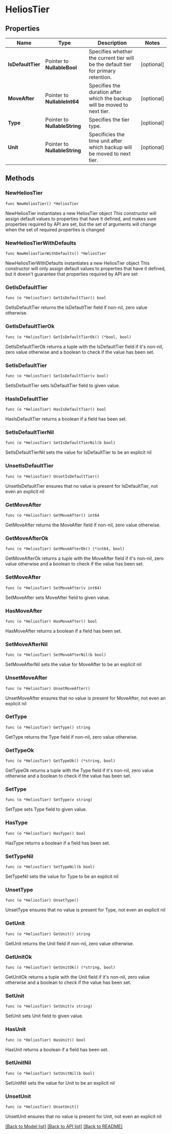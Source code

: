 # HeliosTier

## Properties

Name | Type | Description | Notes
------------ | ------------- | ------------- | -------------
**IsDefaultTier** | Pointer to **NullableBool** | Specifies whether the current tier will be the default tier for primary retention. | [optional] 
**MoveAfter** | Pointer to **NullableInt64** | Specifies the duration after which the backup will be moved to next tier. | [optional] 
**Type** | Pointer to **NullableString** | Specifies the tier type. | [optional] 
**Unit** | Pointer to **NullableString** | Specificies the time unit after which backup will be moved to next tier. | [optional] 

## Methods

### NewHeliosTier

`func NewHeliosTier() *HeliosTier`

NewHeliosTier instantiates a new HeliosTier object
This constructor will assign default values to properties that have it defined,
and makes sure properties required by API are set, but the set of arguments
will change when the set of required properties is changed

### NewHeliosTierWithDefaults

`func NewHeliosTierWithDefaults() *HeliosTier`

NewHeliosTierWithDefaults instantiates a new HeliosTier object
This constructor will only assign default values to properties that have it defined,
but it doesn't guarantee that properties required by API are set

### GetIsDefaultTier

`func (o *HeliosTier) GetIsDefaultTier() bool`

GetIsDefaultTier returns the IsDefaultTier field if non-nil, zero value otherwise.

### GetIsDefaultTierOk

`func (o *HeliosTier) GetIsDefaultTierOk() (*bool, bool)`

GetIsDefaultTierOk returns a tuple with the IsDefaultTier field if it's non-nil, zero value otherwise
and a boolean to check if the value has been set.

### SetIsDefaultTier

`func (o *HeliosTier) SetIsDefaultTier(v bool)`

SetIsDefaultTier sets IsDefaultTier field to given value.

### HasIsDefaultTier

`func (o *HeliosTier) HasIsDefaultTier() bool`

HasIsDefaultTier returns a boolean if a field has been set.

### SetIsDefaultTierNil

`func (o *HeliosTier) SetIsDefaultTierNil(b bool)`

 SetIsDefaultTierNil sets the value for IsDefaultTier to be an explicit nil

### UnsetIsDefaultTier
`func (o *HeliosTier) UnsetIsDefaultTier()`

UnsetIsDefaultTier ensures that no value is present for IsDefaultTier, not even an explicit nil
### GetMoveAfter

`func (o *HeliosTier) GetMoveAfter() int64`

GetMoveAfter returns the MoveAfter field if non-nil, zero value otherwise.

### GetMoveAfterOk

`func (o *HeliosTier) GetMoveAfterOk() (*int64, bool)`

GetMoveAfterOk returns a tuple with the MoveAfter field if it's non-nil, zero value otherwise
and a boolean to check if the value has been set.

### SetMoveAfter

`func (o *HeliosTier) SetMoveAfter(v int64)`

SetMoveAfter sets MoveAfter field to given value.

### HasMoveAfter

`func (o *HeliosTier) HasMoveAfter() bool`

HasMoveAfter returns a boolean if a field has been set.

### SetMoveAfterNil

`func (o *HeliosTier) SetMoveAfterNil(b bool)`

 SetMoveAfterNil sets the value for MoveAfter to be an explicit nil

### UnsetMoveAfter
`func (o *HeliosTier) UnsetMoveAfter()`

UnsetMoveAfter ensures that no value is present for MoveAfter, not even an explicit nil
### GetType

`func (o *HeliosTier) GetType() string`

GetType returns the Type field if non-nil, zero value otherwise.

### GetTypeOk

`func (o *HeliosTier) GetTypeOk() (*string, bool)`

GetTypeOk returns a tuple with the Type field if it's non-nil, zero value otherwise
and a boolean to check if the value has been set.

### SetType

`func (o *HeliosTier) SetType(v string)`

SetType sets Type field to given value.

### HasType

`func (o *HeliosTier) HasType() bool`

HasType returns a boolean if a field has been set.

### SetTypeNil

`func (o *HeliosTier) SetTypeNil(b bool)`

 SetTypeNil sets the value for Type to be an explicit nil

### UnsetType
`func (o *HeliosTier) UnsetType()`

UnsetType ensures that no value is present for Type, not even an explicit nil
### GetUnit

`func (o *HeliosTier) GetUnit() string`

GetUnit returns the Unit field if non-nil, zero value otherwise.

### GetUnitOk

`func (o *HeliosTier) GetUnitOk() (*string, bool)`

GetUnitOk returns a tuple with the Unit field if it's non-nil, zero value otherwise
and a boolean to check if the value has been set.

### SetUnit

`func (o *HeliosTier) SetUnit(v string)`

SetUnit sets Unit field to given value.

### HasUnit

`func (o *HeliosTier) HasUnit() bool`

HasUnit returns a boolean if a field has been set.

### SetUnitNil

`func (o *HeliosTier) SetUnitNil(b bool)`

 SetUnitNil sets the value for Unit to be an explicit nil

### UnsetUnit
`func (o *HeliosTier) UnsetUnit()`

UnsetUnit ensures that no value is present for Unit, not even an explicit nil

[[Back to Model list]](../README.md#documentation-for-models) [[Back to API list]](../README.md#documentation-for-api-endpoints) [[Back to README]](../README.md)


